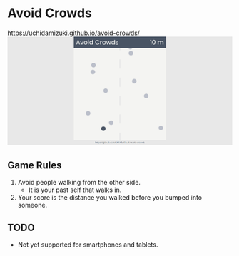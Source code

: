 # Avoid Crowds

https://uchidamizuki.github.io/avoid-crowds/
![avoid-crowds-capture](avoid-crowds-capture.png) 

## Game Rules

1. Avoid people walking from the other side.
    - It is your past self that walks in.
2. Your score is the distance you walked before you bumped into someone.


## TODO

- Not yet supported for smartphones and tablets.
